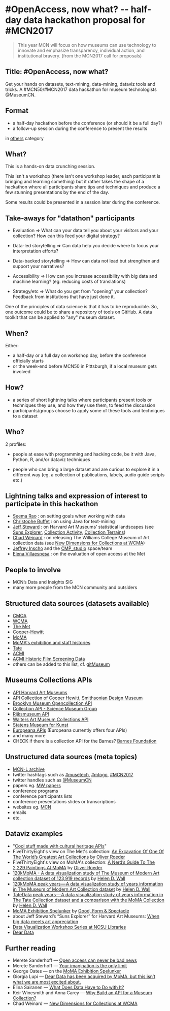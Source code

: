 # #OpenAccess, now what? -- half-day data hackathon proposal for #MCN2017

> This year MCN will focus on how museums can use technology to innovate and emphasize transparency, individual action, and institutional bravery. (from the MCN2017 call for proposals)

## Title: #OpenAccess, now what?

Get your hands on datasets, text-mining, data-mining, dataviz tools and tricks.
A #MCN50/#MCN2017 data hackathon for museum technologists @MuseumCN.

## Format

- a half-day hackathon before the conference (or should it be a full day?)
- a follow-up session during the conference to present the results

in [others](http://mcn.edu/category-unpacked-mcn2017-call-proposals/) category

## What?

This is a hands-on data crunching session.

This isn't a workshop (there isn't one workshop leader, each  participant is bringing and learning something) but it rather takes the shape of a hackathon where all participants share tips and techniques and produce a few stunning presentations by the end of the day.

Some results could be presented in a session later during the conference.


## Take-aways for "datathon" participants

- Evaluation => What can your data tell you about your visitors and your collection? How can this feed your digital strategy?

- Data-led storytelling => Can data help you decide where to focus your interpretation efforts?

- Data-backed storytelling => How can data not lead but strengthen and support your narratives? 

- Accessibility => How can you increase accessibility with big data and machine learning? (eg. reducing costs of translations)

- Strategy/etc => What do you get from "opening" your collection? Feedback from institutions that have just done it.

One of the principles of data science is that it has to be reproducible. So, one outcome could be to share a repository of tools on GitHub. A data toolkit that can be applied to "any" museum dataset.


## When?

Either:
- a half-day or a full day on workshop day, before the conference officially starts
- or the week-end before MCN50 in Pittsburgh, if a local museum gets involved


## How?

- a series of short lightning talks where participants present tools or techniques they use, and how they use them, to feed the discussion
- participants/groups choose to apply some of these tools and techniques to a dataset


## Who?

2 profiles:

- people at ease with programming and hacking code, be it with Java, Python, R, and/or dataviz techniques

- people who can bring a large dataset and are curious to explore it in a different way (eg. a collection of publications, labels, audio guide scripts etc.)

## Lightning talks and expression of interest to participate in this hackathon 

- [Seema Rao](https://twitter.com/artlust) : on setting goals when working with data
- [Christophe Buffet](https://twitter.com/cpjfb) : on using Java for text-mining
- [Jeff Steward](https://twitter.com/jeffssteward) : on Harvard Art Museums’ statistical landscapes (see [Suns Explorer](https://www.bostonglobe.com/lifestyle/2017/04/13/when-big-data-meets-art-appreciation/HqeuVGv9qdm2PGJAeYAuZK/story.html), [Collection Activity](http://magazine.harvardartmuseums.org/article/2013/05/16/reimagining-collections-data), [Collection Terrains](https://vimeo.com/103130420))
- [Chad Weinard](https://twitter.com/caw_) : on releasing The Williams College Museum of Art collection data (see [New Dimensions for Collections at WCMA](https://medium.com/@caw_/new-dimensions-for-collections-at-wcma-72d4c627fef8))
- [Jeffrey Inscho](https://twitter.com/jinscho) and the [CMP_studio](https://twitter.com/CMP_studio) space/team
- [Elena Villaespesa](https://twitter.com/elenustika) : on the evaluation of open access at the Met

## People to involve

- MCN’s Data and Insights SIG
- many more people from the MCN community and outsiders

## Structured data sources (datasets available)

- [CMOA](https://github.com/cmoa/collection)
- [WCMA](https://github.com/wcmaart/collection)
- [The Met](https://github.com/metmuseum/openaccess)
- [Cooper-Hewitt](https://github.com/cooperhewitt/collection)
- [MoMA](https://github.com/MuseumofModernArt/collection)
- [MoMA's exhibition and staff histories](https://github.com/MuseumofModernArt/exhibitions)
- [Tate](https://github.com/tategallery/collection)
- [ACMI](https://github.com/ACMILabs/collection)
- [ACMI Historic Film Screening Data](https://github.com/ACMILabs/historic-film-screenings-data)
- others can be added to this list, cf. [gitMuseum](https://github.com/BritishMuseum/gitMuseum)

## Museums Collections APIs

- [API Harvard Art Museums](http://www.harvardartmuseums.org/collections/api)
- [API Collection of Cooper Hewitt, Smithsonian Design Museum](https://collection.cooperhewitt.org/api/)
- [Brooklyn Museum Opencollection API](https://www.brooklynmuseum.org/opencollection/api)
- [Collection API - Science Museum Group](https://group.sciencemuseum.org.uk/about-us/collection/api/)
- [Rijksmuseum API](https://www.rijksmuseum.nl/en/api)
- [Walters Art Museum Collections API](http://api.thewalters.org/)
- [Statens Museum for Kunst](http://solr.smk.dk/)
- [Europeana APIs](http://labs.europeana.eu/api) (Europeana currently offers four APIs)
- and many more
- CHECK if there is a collection API for the Barnes? [Barnes Foundation](https://github.com/BarnesFoundation)

## Unstructured data sources (meta topics)

- [MCN-L archive](http://mcn.edu/pipermail/mcn-l/)
- twitter hashtags such as [#musetech](https://twitter.com/search?q=musetech), [#mtogo](https://twitter.com/search?q=mtogo), [#MCN2017](https://twitter.com/search?q=MCN2017)
- twitter handles such as [@MuseumCN](https://twitter.com/MuseumCN)
- papers eg. [MW papers](http://www.museumsandtheweb.com/bibliography/)
- conference programs
- conference participants lists
- conference presentations slides or transcriptions
- websites eg. [MCN](http://mcn.edu)
- emails
- etc.

## Dataviz examples

- "[Cool stuff made with cultural heritage APIs](http://museum-api.pbworks.com/w/page/21933412/Cool%20stuff%20made%20with%20cultural%20heritage%20APIs)"
- FiveThirtyEight's view on The Met's collection: [An Excavation Of One Of The World’s Greatest Art Collections](http://fivethirtyeight.com/features/an-excavation-of-one-of-the-worlds-greatest-art-collections/) by [Oliver Roeder](https://twitter.com/ollie)
- FiveThirtyEight's view on MoMA's collection: [A Nerd’s Guide To The 2,229 Paintings At MoMA](https://fivethirtyeight.com/features/a-nerds-guide-to-the-2229-paintings-at-moma/) by [Oliver Roeder](https://twitter.com/ollie)
- [120kMoMA - A data visualization study of The Museum of Modern Art collection dataset of 123,919 records](https://medium.com/@WallHelen/120kmoma-ae298a2a57b7) by [Helen D. Wall](https://medium.com/@WallHelen)
- [120kMoMA peak years — A data visualization study of years information in The Museum of Modern Art Collection dataset](https://medium.com/@WallHelen/120kmoma-peak-years-80b9c55fc734) by [Helen D. Wall](https://medium.com/@WallHelen)
- [TateData peak years — A data visualization study of years information in The Tate Collection dataset and a comparison with the MoMA Collection](https://medium.com/@WallHelen/tatedata-8b6742c7bf6d) by [Helen D. Wall](https://medium.com/@WallHelen)
- [MoMA Exhibition Spelunker](http://spelunker.moma.org/) by [Good, Form & Spectacle](https://twitter.com/goodformand)
- about Jeff Steward’s “Suns Explorer” for Harvard Art Museums: [When big data meets art appreciation](https://www.bostonglobe.com/lifestyle/2017/04/13/when-big-data-meets-art-appreciation/HqeuVGv9qdm2PGJAeYAuZK/story.html)
- [Data Visualization Workshop Series at NCSU Libraries](https://ncsu-libraries.github.io/data-viz-workshops/)
- [Dear Data](http://www.dear-data.com/)


## Further reading

- Merete Sanderhoff — [Open access can never be bad news](https://medium.com/smk-open/open-access-can-never-be-bad-news-d33336aad382)
- Merete Sanderhoff — [Your imagination is the only limit](https://medium.com/@MSanderhoff/your-imagination-is-the-only-limit-67cc98ebaab1)
- George Oates — on the [MoMA Exhibition Spelunker](https://goodformandspectacle.wordpress.com/2017/01/26/new-work-moma-exhibition-spelunker/)
- Giorgia Lupi — [Dear Data has been acquired by MoMA, but this isn’t what we are most excited about.](https://medium.com/@giorgialupi/dear-data-has-been-acquired-by-moma-but-this-isnt-what-we-are-most-excited-about-bdaa3376d9db)
- Elina Sairanen — [What Does Data Have to Do with It?](https://medium.com/digital-moma/what-does-data-have-to-do-with-it-5f4c1d95da14)
- Keir Winesmith and Anna Carey — [Why Build an API for a Museum Collection?](https://www.sfmoma.org/read/why-build-api-museum-collection/)
- Chad Weinard — [New Dimensions for Collections at WCMA](https://medium.com/@caw_/new-dimensions-for-collections-at-wcma-72d4c627fef8)


